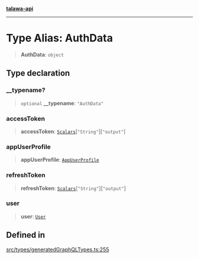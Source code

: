 [**talawa-api**](../../../README.md)

***

# Type Alias: AuthData

> **AuthData**: `object`

## Type declaration

### \_\_typename?

> `optional` **\_\_typename**: `"AuthData"`

### accessToken

> **accessToken**: [`Scalars`](Scalars.md)\[`"String"`\]\[`"output"`\]

### appUserProfile

> **appUserProfile**: [`AppUserProfile`](AppUserProfile.md)

### refreshToken

> **refreshToken**: [`Scalars`](Scalars.md)\[`"String"`\]\[`"output"`\]

### user

> **user**: [`User`](User.md)

## Defined in

[src/types/generatedGraphQLTypes.ts:255](https://github.com/Suyash878/talawa-api/blob/095e6964ce2a06c1c30d1acf81b6162203f1db91/src/types/generatedGraphQLTypes.ts#L255)
